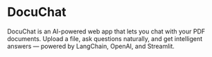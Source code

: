 # DocuChat
DocuChat is an AI-powered web app that lets you chat with your PDF documents. Upload a file, ask questions naturally, and get intelligent answers — powered by LangChain, OpenAI, and Streamlit.
